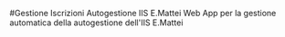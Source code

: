 #Gestione Iscrizioni Autogestione IIS E.Mattei 
Web App per la gestione automatica della autogestione dell'IIS E.Mattei
